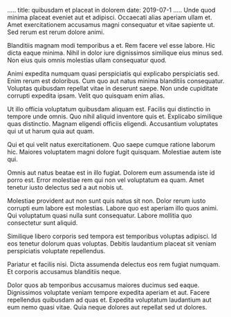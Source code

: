 .....
title: quibusdam et placeat in dolorem
date: 2019-07-1
.....
Unde quod minima placeat eveniet aut et adipisci. Occaecati alias aperiam ullam et. Amet exercitationem accusamus magni consequatur et vitae sapiente ut. Sed rerum est rerum dolore animi.

Blanditiis magnam modi temporibus a et. Rem facere vel esse labore. Hic dicta eaque minima. Nihil in dolor iure dignissimos similique eius minus sed. Non eius quis omnis molestias ullam consequatur quod.

Animi expedita numquam quasi perspiciatis qui explicabo perspiciatis sed. Enim rerum est doloribus. Cum quo aut natus minima blanditiis consequatur. Voluptas quibusdam repellat vitae in deserunt saepe. Non unde cupiditate corrupti expedita ipsam. Velit quo quisquam enim alias.

Ut illo officia voluptatum quibusdam aliquam est. Facilis qui distinctio in tempore unde omnis. Quo nihil aliquid inventore quis et. Explicabo similique quas distinctio. Magnam eligendi officiis eligendi. Accusantium voluptates qui ut ut harum quia aut quam.

Qui et qui velit natus exercitationem. Quo saepe cumque ratione laborum hic. Maiores voluptatem magni dolore fugit quisquam. Molestiae autem iste qui.

Omnis aut natus beatae est in illo fugiat. Dolorem eum assumenda iste id porro est. Error molestiae rem qui non vel voluptatum ea quam. Amet tenetur iusto delectus sed a aut nobis ut.

Molestiae provident aut non sunt quis natus sit non. Dolor rerum iusto corrupti eum labore est molestias. Labore quo est aperiam illo quos animi. Qui voluptatum quasi nulla sunt consequatur. Labore mollitia quo consectetur sunt aliquid.

Similique libero corporis sed tempora est temporibus voluptas adipisci. Id eos tenetur dolorum quas voluptas. Debitis laudantium placeat sit veniam perspiciatis voluptate repellendus.

Pariatur et facilis nisi. Dicta assumenda delectus eos rem fugiat numquam. Et corporis accusamus blanditiis neque.

Dolor quos ab temporibus accusamus maiores ducimus sed eaque. Dignissimos voluptate veniam tempore expedita aperiam et aut. Facere repellendus quibusdam ad quas et. Expedita voluptatum laudantium aut eum nemo quasi vitae. Quia neque dolores aut repellat sed ut dolores.